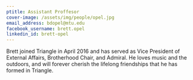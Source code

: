 ```yaml
---
ptitle: Assistant Proffesor
cover-image: /assets/img/people/opel.jpg
email_address: bdopel@mtu.edu
facebook_username: brett.opel
linkedin_id: brett-opel
---
```

Brett joined Triangle in April 2016 and has served as Vice President of External Affairs, Brotherhood Chair, and Admiral. He loves music and the outdoors, and will forever cherish the lifelong friendships that he has formed in Triangle.
